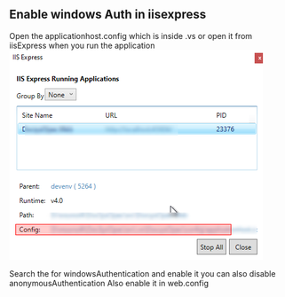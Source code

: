 ## Enable windows Auth in iisexpress
Open the applicationhost.config which is inside .vs or open it from iisExpress when you run the application 
![Issexpress Configuration file](images/iisexpress.png)

Search the for windowsAuthentication and enable it
you can also disable anonymousAuthentication
Also enable it in web.config


